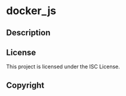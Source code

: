 # docker_js

## Description

## License

This project is licensed under the ISC License.

## Copyright
